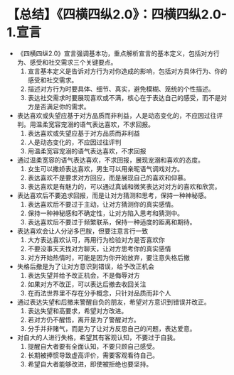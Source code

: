 # 【总结】《四横四纵2.0》：四横四纵2.0-1.宣言

-   《四横四纵2.0》宣言强调基本功，重点解析宣言的基本定义，包括对方行为、感受和社交需求三个关键要点。
    1.  宣言基本定义是告诉对方行为对你造成的影响，包括对方具体行为、你的感受和社交需求。
    2.  描述对方行为时要具体、细节、真实，避免模糊、笼统的个性描述。
    3.  表达社交需求时要展现喜欢或不满，核心在于表达自己的感受，而不是对方是否满足你的需求。
-   表达喜欢或失望应基于对方品质而非利益，人是动态变化的，不应因过往评判。用温柔宽容宠溺的语气表达喜欢，不求回报。
    1.  表达喜欢或失望应基于对方品质而非利益
    2.  人是动态变化的，不应因过往评判
    3.  用温柔宽容宠溺的语气表达喜欢，不求回报
-   通过温柔宽容的语气表达喜欢，不求回报，展现宠溺和喜欢的态度。
    1.  女生可以撒娇表达喜欢，男生可以用亲昵语气调戏对方。
    2.  表达喜欢不是要求对方回应，而是展现自己的喜欢和仰慕。
    3.  表达喜欢是有魅力的，可以通过真诚和微笑表达对对方的喜欢和欣赏。
-   表达喜欢后不要追求回报，而是让对方猜测和思考，保持一种神秘感。
    1.  表达喜欢后不要过于主动，让对方猜测你的真实感情。
    2.  保持一种神秘感和不确定性，让对方陷入思考和猜测中。
    3.  表达喜欢后不要过于频繁联系，保持一种适度的距离和期待。
-   表达喜欢会让人分泌多巴胺，但要注意言行一致
    1.  大方表达喜欢认可，再用行为检验对方是否喜欢你
    2.  不要没事天天找对方聊天，让对方思考你的真实感情
    3.  对方开始热情时，可能是因为你开始放弃，要注意失格后撤
-   失格后撤是为了让对方意识到错误，给予改正机会
    1.  表达失望并给予改正机会，不是侮辱对方
    2.  如果对方不改正，可以表达后撤去收回关注
    3.  在而法世界里不存在分手概念，只针对品质而非个人
-   通过表达失望和后撤来警醒自负的朋友，希望对方意识到错误并改正。
    1.  表达失望和高要求，希望对方改进。
    2.  若对方仍不醒悟，离开是为了警醒对方。
    3.  分手并非赌气，而是为了让对方反思自己的问题，表达爱意。
-   对自大的人进行失格，希望其有客观认知，不要过于自我。
    1.  提醒自大者要有全面认知，不要只顾自己感受。
    2.  长期被捧惯导致虚高评价，需要客观看待自己。
    3.  希望自大者能够改进，即使被拒绝也要坚持。